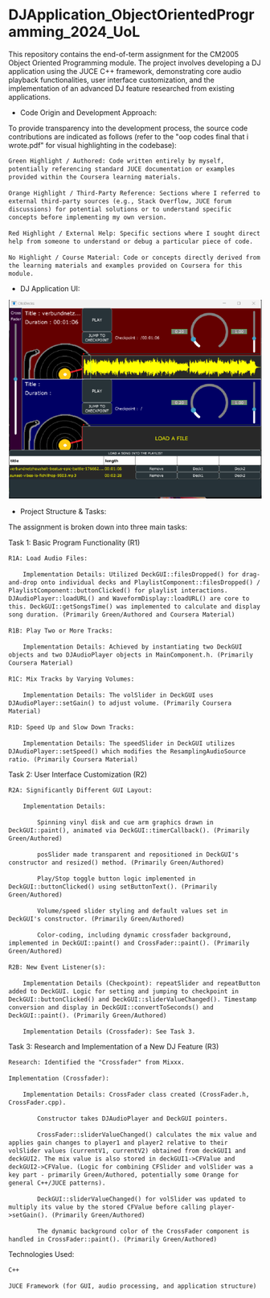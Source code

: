 # DJApplication_ObjectOrientedProgramming_2024_UoL

This repository contains the end-of-term assignment for the CM2005 Object Oriented Programming module. The project involves developing a DJ application using the JUCE C++ framework, demonstrating core audio playback functionalities, user interface customization, and the implementation of an advanced DJ feature researched from existing applications.

- Code Origin and Development Approach:

To provide transparency into the development process, the source code contributions are indicated as follows (refer to the "oop codes final that i wrote.pdf" for visual highlighting in the codebase):

    Green Highlight / Authored: Code written entirely by myself, potentially referencing standard JUCE documentation or examples provided within the Coursera learning materials.

    Orange Highlight / Third-Party Reference: Sections where I referred to external third-party sources (e.g., Stack Overflow, JUCE forum discussions) for potential solutions or to understand specific concepts before implementing my own version.

    Red Highlight / External Help: Specific sections where I sought direct help from someone to understand or debug a particular piece of code.

    No Highlight / Course Material: Code or concepts directly derived from the learning materials and examples provided on Coursera for this module.

- DJ Application UI:

![image](projucer_djApp_UI.png)

- Project Structure & Tasks:

The assignment is broken down into three main tasks:

Task 1: Basic Program Functionality (R1)

    R1A: Load Audio Files:

        Implementation Details: Utilized DeckGUI::filesDropped() for drag-and-drop onto individual decks and PlaylistComponent::filesDropped() / PlaylistComponent::buttonClicked() for playlist interactions. DJAudioPlayer::loadURL() and WaveformDisplay::loadURL() are core to this. DeckGUI::getSongsTime() was implemented to calculate and display song duration. (Primarily Green/Authored and Coursera Material)

    R1B: Play Two or More Tracks:

        Implementation Details: Achieved by instantiating two DeckGUI objects and two DJAudioPlayer objects in MainComponent.h. (Primarily Coursera Material)

    R1C: Mix Tracks by Varying Volumes:

        Implementation Details: The volSlider in DeckGUI uses DJAudioPlayer::setGain() to adjust volume. (Primarily Coursera Material)

    R1D: Speed Up and Slow Down Tracks:

        Implementation Details: The speedSlider in DeckGUI utilizes DJAudioPlayer::setSpeed() which modifies the ResamplingAudioSource ratio. (Primarily Coursera Material)

Task 2: User Interface Customization (R2)

    R2A: Significantly Different GUI Layout:

        Implementation Details:

            Spinning vinyl disk and cue arm graphics drawn in DeckGUI::paint(), animated via DeckGUI::timerCallback(). (Primarily Green/Authored)

            posSlider made transparent and repositioned in DeckGUI's constructor and resized() method. (Primarily Green/Authored)

            Play/Stop toggle button logic implemented in DeckGUI::buttonClicked() using setButtonText(). (Primarily Green/Authored)

            Volume/speed slider styling and default values set in DeckGUI's constructor. (Primarily Green/Authored)

            Color-coding, including dynamic crossfader background, implemented in DeckGUI::paint() and CrossFader::paint(). (Primarily Green/Authored)

    R2B: New Event Listener(s):

        Implementation Details (Checkpoint): repeatSlider and repeatButton added to DeckGUI. Logic for setting and jumping to checkpoint in DeckGUI::buttonClicked() and DeckGUI::sliderValueChanged(). Timestamp conversion and display in DeckGUI::convertToSeconds() and DeckGUI::paint(). (Primarily Green/Authored)

        Implementation Details (Crossfader): See Task 3.

Task 3: Research and Implementation of a New DJ Feature (R3)

    Research: Identified the "Crossfader" from Mixxx.

    Implementation (Crossfader):

        Implementation Details: CrossFader class created (CrossFader.h, CrossFader.cpp).

            Constructor takes DJAudioPlayer and DeckGUI pointers.

            CrossFader::sliderValueChanged() calculates the mix value and applies gain changes to player1 and player2 relative to their volSlider values (currentV1, currentV2) obtained from deckGUI1 and deckGUI2. The mix value is also stored in deckGUI1->CFValue and deckGUI2->CFValue. (Logic for combining CFSlider and volSlider was a key part - primarily Green/Authored, potentially some Orange for general C++/JUCE patterns).

            DeckGUI::sliderValueChanged() for volSlider was updated to multiply its value by the stored CFValue before calling player->setGain(). (Primarily Green/Authored)

            The dynamic background color of the CrossFader component is handled in CrossFader::paint(). (Primarily Green/Authored)

Technologies Used:

    C++

    JUCE Framework (for GUI, audio processing, and application structure)
